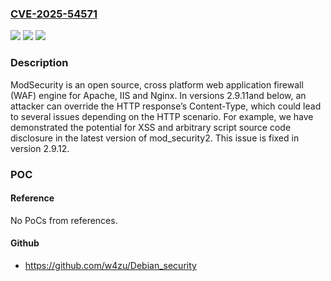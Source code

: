 ### [CVE-2025-54571](https://cve.mitre.org/cgi-bin/cvename.cgi?name=CVE-2025-54571)
![](https://img.shields.io/static/v1?label=Product&message=ModSecurity&color=blue)
![](https://img.shields.io/static/v1?label=Version&message=%3C%202.9.12%20&color=brightgreen)
![](https://img.shields.io/static/v1?label=Vulnerability&message=CWE-252%3A%20Unchecked%20Return%20Value&color=brightgreen)

### Description

ModSecurity is an open source, cross platform web application firewall (WAF) engine for Apache, IIS and Nginx. In versions 2.9.11and below, an attacker can override the HTTP response’s Content-Type, which could lead to several issues depending on the HTTP scenario. For example, we have demonstrated the potential for XSS and arbitrary script source code disclosure in the latest version of mod_security2. This issue is fixed in version 2.9.12.

### POC

#### Reference
No PoCs from references.

#### Github
- https://github.com/w4zu/Debian_security

